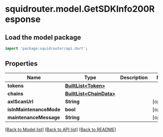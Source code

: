 # squidrouter.model.GetSDKInfo200Response

## Load the model package
```dart
import 'package:squidrouter/api.dart';
```

## Properties
Name | Type | Description | Notes
------------ | ------------- | ------------- | -------------
**tokens** | [**BuiltList&lt;Token&gt;**](Token.md) |  | 
**chains** | [**BuiltList&lt;ChainData&gt;**](ChainData.md) |  | 
**axlScanUrl** | **String** |  | [optional] 
**isInMaintenanceMode** | **bool** |  | [optional] 
**maintenanceMessage** | **String** |  | [optional] 

[[Back to Model list]](../README.md#documentation-for-models) [[Back to API list]](../README.md#documentation-for-api-endpoints) [[Back to README]](../README.md)


